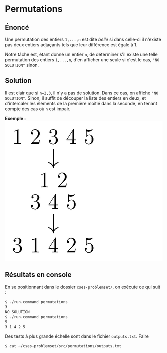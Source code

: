 # Permutations
## Énoncé
Une permutation des entiers `1,...,n` est dite *belle* si dans celle-ci il n'existe pas deux entiers adjaçants tels que leur différence est égale à 1.

Notre tâche est, étant donné un entier `n`, de déterminer s'il existe une telle permutation des entiers `1,...,n`, d'en afficher une seule si c'est le cas, `"NO SOLUTION"` sinon.

## Solution
Il est clair que si `n=2,3`, il n'y a pas de solution. Dans ce cas, on affiche `"NO SOLUTION"`. Sinon,
il suffit de découper la liste des entiers en deux, et d'intercaler les éléments de la première moitié dans la seconde, en tenant compte des cas où `n` est impair.

**Exemple :** 
![exemple](./img/exemple.png)

## Résultats en console 
En se positionnant dans le dossier `cses-problemset/`, on exécute ce qui suit :
```shell script
$ ./run.command permutations
3
NO SOLUTION
$ ./run.command permutations
5 
3 1 4 2 5
```
Des tests à plus grande échelle sont dans le fichier `outputs.txt`. Faire
```shell script
$ cat ~/cses-problemset/src/permutations/outputs.txt
``` 
